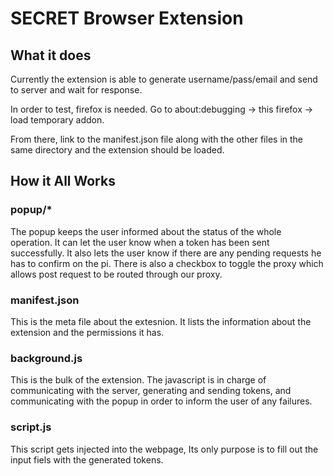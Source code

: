 # SECRET Browser Extension

## What it does ##

Currently the extension is able to generate username/pass/email and send to server and wait for response. 

In order to test, firefox is needed. Go to about:debugging -> this firefox -> load temporary addon.  

From there, link to the manifest.json file along with the other files in the same directory and the extension should be loaded.

## How it All Works ##
### popup/* ### 
The popup keeps the user informed about the status of the whole operation. It can let the user know when a token has been sent successfully. It also lets the user know if there are any pending requests he has to confirm on the pi. There is also a checkbox to toggle the proxy which allows post request to be routed through our proxy.
### manifest.json ###
This is the meta file about the extesnion. It lists the information about the extension and the permissions it has.
### background.js ###
This is the bulk of the extension. The javascript is in charge of communicating with the server, generating and sending tokens, and communicating with the popup in order to inform the user of any failures.
### script.js ###
This script gets injected into the webpage, Its only purpose is to fill out the input fiels with the generated tokens.
